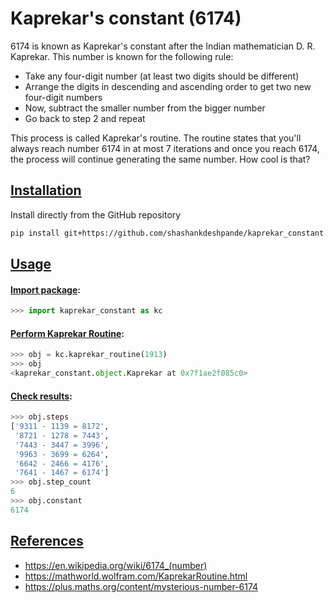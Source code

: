 # Kaprekar's constant (6174)
6174 is known as Kaprekar's constant after the Indian  mathematician D. R. Kaprekar. This number is known for the following rule:
- Take any four-digit number (at least two digits should be different)
- Arrange the digits in descending and ascending order to get two new four-digit numbers
- Now, subtract the smaller number from the bigger number
- Go back to step 2 and repeat

This process is called Kaprekar's routine. The routine states that you'll always reach number 6174 in at most 7 iterations and once you reach 6174, the process will continue generating the same number. How cool is that?
## [Installation](#installation)
Install directly from the GitHub repository
```bash
pip install git+https://github.com/shashankdeshpande/kaprekar_constant.git 
```
## [Usage](#usage)
#### [Import package](#import):
```python
>>> import kaprekar_constant as kc
```
#### [Perform Kaprekar Routine](#k_routine):
```python
>>> obj = kc.kaprekar_routine(1913)
>>> obj
<kaprekar_constant.object.Kaprekar at 0x7f1ae2f085c0>
```
#### [Check results](#check):
```python
>>> obj.steps
['9311 - 1139 = 8172',
 '8721 - 1278 = 7443',
 '7443 - 3447 = 3996',
 '9963 - 3699 = 6264',
 '6642 - 2466 = 4176',
 '7641 - 1467 = 6174']
>>> obj.step_count
6
>>> obj.constant
6174
```
## [References](#references)
- https://en.wikipedia.org/wiki/6174_(number)
- https://mathworld.wolfram.com/KaprekarRoutine.html
- https://plus.maths.org/content/mysterious-number-6174
